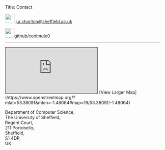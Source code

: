 Title: Contact


<img src='/static/images/mail.png' width='30'> [j.a.charlton@sheffield.ac.uk](mailto:j.a.charlton@sheffield.ac.uk) 

<img src='/static/images/github.png' width='30'>[github/coolmule0](https://github.com/coolmule0) 

---

<iframe scrolling="no" marginheight="0" marginwidth="0" src="https://www.openstreetmap.org/export/embed.html?bbox=-1.483181118965149%2C53.37988060246173%2C-1.478090286254883%2C53.38193169636577&amp;layer=mapnik&amp;marker=53.380906161763626%2C-1.4806357026100159" style="border: 1px solid black"></iframe>
[View Larger Map](https://www.openstreetmap.org/?mlat=53.38091&amp;mlon=-1.48064#map=19/53.38091/-1.48064)


Department of Computer Science,  
The University of Sheffield,  
Regent Court,  
211 Portobello,  
Sheffield,  
S1 4DP,  
UK

